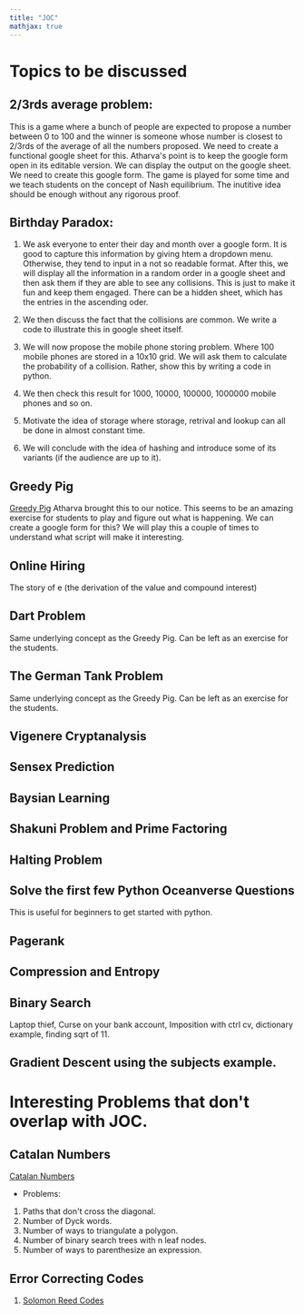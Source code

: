 ```yaml
---
title: "JOC"
mathjax: true
---
```


# Topics to be discussed

## 2/3rds average problem:

This is a game where a bunch of people are expected to propose a number
between 0 to 100 and the winner is someone whose number is closest to 2/3rds of the average of all the numbers proposed. We need to create a functional google
sheet for this. Atharva's point is to keep the google form open in its editable version. We can display the output on the google sheet. We need to create this 
google form. The game is played for some time and we teach students on the concept of Nash equilibrium. The inutitive idea should be enough without any rigorous proof. 

## Birthday Paradox:

1. We ask everyone to enter their day and month over a google form. It is good to capture this information by giving htem a dropdown menu. Otherwise, they tend to input in a not so readable format. After this, we will display all the information in a random order in a google sheet and then ask them if they are able to see any collisions. This is just to make it fun and keep them engaged. There can be a hidden sheet, which has the entries in the ascending oder. 

2. We then discuss the fact that the collisions are common. We write a code to illustrate this in google sheet itself. 

3. We will now propose the mobile phone storing problem. Where 100 mobile phones are stored in a 10x10 grid. We will ask them to calculate the probability of a collision. Rather, show this by writing a code in python. 

4. We then check this result for 1000, 10000, 100000, 1000000 mobile phones and so on. 

5. Motivate the idea of storage where storage, retrival and lookup can all be done in almost constant time.

6. We will conclude with the idea of hashing and introduce some of its variants (if the audience are up to it).

## Greedy Pig

[Greedy Pig](https://youtu.be/ULhRLGzoXQ0?si=9DRjVkTcMbc5W4u2)
Atharva brought this to our notice. This seems to be an amazing exercise for students to play and figure out what is happening. We can create a google form for this? We will play this a couple of times to understand what script will make it interesting. 

## Online Hiring
The story of e (the derivation of the value and compound interest)

## Dart Problem
Same underlying concept as the Greedy Pig. Can be left as an exercise for the students.

## The German Tank Problem
Same underlying concept as the Greedy Pig. Can be left as an exercise for the students.

## Vigenere Cryptanalysis

## Sensex Prediction

## Baysian Learning 

## Shakuni Problem and Prime Factoring

## Halting Problem

## Solve the first few Python Oceanverse Questions
This is useful for beginners to get started with python. 

## Pagerank

## Compression and Entropy

## Binary Search
Laptop thief, Curse on your bank account, Imposition with ctrl cv, dictionary example, finding sqrt of 11. 

## Gradient Descent using the subjects example. 












# Interesting Problems that don't overlap with JOC.

## Catalan Numbers
[Catalan Numbers](https://youtu.be/fczN0BCx0xs?si=jWsXONH_6n7wEkiQ)
- Problems:
1. Paths that don't cross the diagonal.
2. Number of Dyck words.
3. Number of ways to triangulate a polygon.
4. Number of binary search trees with n leaf nodes.
5. Number of ways to parenthesize an expression.

## Error Correcting Codes
1. [Solomon Reed Codes](https://youtu.be/CcZf_7Fb4Us?si=3Rp4sFoTBTlJKE2a)



